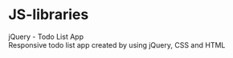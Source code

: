 # JS-libraries   

jQuery - Todo List App   
Responsive todo list app created by using jQuery, CSS and HTML

